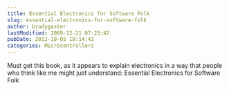 ```yaml
---
title: Essential Electronics for Software Folk
slug: essential-electronics-for-software-folk
author: bradygaster
lastModified: 2009-12-21 07:23:47
pubDate: 2012-10-05 18:14:43
categories: Microcontrollers
---
```


Must get this book, as it appears to explain electronics in a way that people who think like me might just understand:
<a>Essential Electronics for Software Folk</a> 
<p>
  <a>
    <br>
  </a> 
</p>
